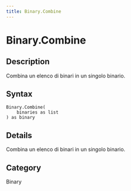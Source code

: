 ```yaml
---
title: Binary.Combine
---
```


# Binary.Combine


## Description

Combina un elenco di binari in un singolo binario.


## Syntax

```powerquery
Binary.Combine(
    binaries as list
) as binary
```


## Details

Combina un elenco di binari in un singolo binario.



## Category
Binary
